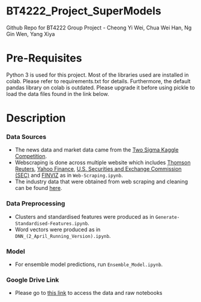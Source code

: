 # BT4222_Project_SuperModels
Github Repo for BT4222 Group Project - Cheong Yi Wei, Chua Wei Han, Ng Gin Wen, Yang Xiya

# Pre-Requisites
Python 3 is used for this project. Most of the libraries used are installed in colab. Please refer to requirements.txt for details. Furthermore, the default pandas library on colab is outdated. Please upgrade it before using pickle to load the data files found in the link below.

# Description
### Data Sources
- The news data and market data came from the [Two Sigma Kaggle Competition](https://www.kaggle.com/c/two-sigma-financial-news).
- Webscraping is done across multiple website which includes [Thomson Reuters](https://www.reuters.com/), [Yahoo Finance](https://sg.finance.yahoo.com/), [U.S. Securities and Exchange Commission (SEC)](https://www.sec.gov/edgar/searchedgar/companysearch.html) and [FINVIZ](https://finviz.com/) as in ```Web-Scraping.ipynb```.
- The industry data that were obtained from web scraping and cleaning can be found [here](https://drive.google.com/open?id=1IxKUUlggh1aX-maK3kyqYL3_9kxTrGif).
### Data Preprocessing
- Clusters and standardised features were produced as in ```Generate-Standardised-Features.ipynb```.
- Word vectors were produced as in ```DNN_(2_April_Running_Version).ipynb```.
### Model
- For ensemble model predictions, run ```Ensemble_Model.ipynb```.
### Google Drive Link
- Please go to [this link](https://drive.google.com/open?id=1LojN4W8IFENp87j3Csb0DbF30hUF8Z9G) to access the data and raw notebooks
